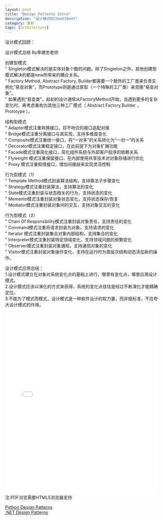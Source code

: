 ```yaml
---
layout: post
title: "Design Patterns Intro"
description: "设计模式的CheatSheet"
category: 架构
tags: [architecture]
---
```


设计模式回顾：  

设计模式总结 By李建忠老师  

创建型模式  
" Singleton模式解决的是实体对象个数的问题。除了Singleton之外，其他创建型模式解决的都是new所带来的耦合关系。  
" Factory Method, Abstract Factory, Builder都需要一个额外的工厂类来负责实例化“易变对象”，而Prototype则是通过原型（一个特殊的工厂类）来克隆“易变对象”。  
" 如果遇到“易变类”，起初的设计通常从FactoryMethod开始，当遇到更多的复杂变化时，再考虑重构为其他三种工厂模式（ Abstract Factory,Builder ， Prototype ）。  
   
结构型模式  
" Adapter模式注重转换接口，将不吻合的接口适配对接  
" Bridge模式注重分离接口与其实现，支持多维度变化  
" Composite模式注重统一接口，将“一对多”的关系转化为“一对一”的关系  
" Decorator模式注重稳定接口，在此前提下为对象扩展功能  
" Facade模式注重简化接口，简化组件系统与外部客户程序的依赖关系  
" Flyweight 模式注重保留接口，在内部使用共享技术对对象存储进行优化  
" Proxy 模式注重假借接口，增加间接层来实现灵活控制  
   
行为型模式（1）  
" Template Method模式封装算法结构，支持算法子步骤变化  
" Strategy模式注重封装算法，支持算法的变化  
" State模式注重封装与状态相关的行为，支持状态的变化  
" Memento模式注重封装对象状态变化，支持状态保存/恢复  
" Mediator模式注重封装对象间的交互，支持对象交互的变化  
   
行为型模式（2）  
" Chain Of Responsibility模式注重封装对象责任，支持责任的变化  
" Command模式注重将请求封装为对象，支持请求的变化  
" Iterator 模式注重封装集合对象内部结构，支持集合的变化  
" Interpreter模式注重封装特定领域变化，支持领域问题的频繁变化  
" Observer模式注重封装对象通知，支持通信对象的变化  
" Visitor模式注重封装对象操作变化，支持在运行时为类层次结构动态添加新的操作。  
   
设计模式应用总结：  
1.设计模式建立在对象对系统变化点的基础上进行，哪里有变化点，哪里应用设计模式。  
2.设计模式应该以演化的方式来获得，系统的变化点往往是经过不断演化才能精确定位。  
3.不能为了模式而模式，设计模式是一种软件设计的软力量，而非规标准，不应夸大设计模式的作用。  


<div style="width: 100%;height: 600px; overflow: hidden">
    <iframe src="/other/PdfDemo/viewer.html?pdf=designpatternscard.pdf" width="100%" height="100%" frameborder="0"></iframe>
</div>  
注:PDF浏览需要HTML5浏览器支持  

<a href="https://github.com/faif/python-patterns">Python Design Patterns</a>  
<a href="http://www.dofactory.com/net/design-patterns">.NET Design Patterns</a>  